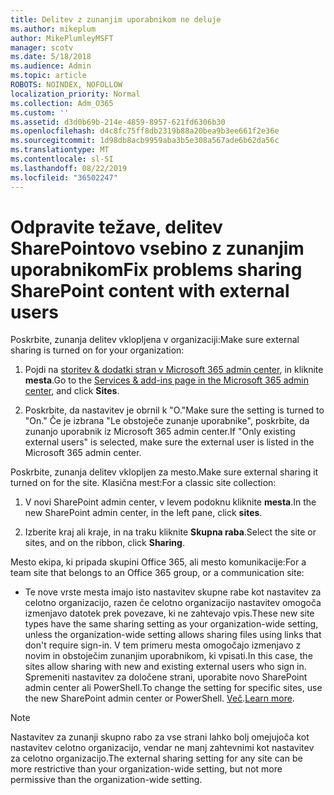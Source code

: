 ```yaml
---
title: Delitev z zunanjim uporabnikom ne deluje
ms.author: mikeplum
author: MikePlumleyMSFT
manager: scotv
ms.date: 5/18/2018
ms.audience: Admin
ms.topic: article
ROBOTS: NOINDEX, NOFOLLOW
localization_priority: Normal
ms.collection: Adm_O365
ms.custom: ''
ms.assetid: d3d0b69b-214e-4859-8957-621fd6306b30
ms.openlocfilehash: d4c8fc75ff8db2319b88a20bea9b3ee661f2e36e
ms.sourcegitcommit: 1d98db8acb9959aba3b5e308a567ade6b62da56c
ms.translationtype: MT
ms.contentlocale: sl-SI
ms.lasthandoff: 08/22/2019
ms.locfileid: "36502247"
---
```

# <a name="fix-problems-sharing-sharepoint-content-with-external-users"></a><span data-ttu-id="03c1a-102">Odpravite težave, delitev SharePointovo vsebino z zunanjim uporabnikom</span><span class="sxs-lookup"><span data-stu-id="03c1a-102">Fix problems sharing SharePoint content with external users</span></span>

<span data-ttu-id="03c1a-103">Poskrbite, zunanja delitev vklopljena v organizaciji:</span><span class="sxs-lookup"><span data-stu-id="03c1a-103">Make sure external sharing is turned on for your organization:</span></span>
  
1. <span data-ttu-id="03c1a-104">Pojdi na [storitev &amp; dodatki stran v Microsoft 365 admin center](https://portal.office.com/adminportal/home#/Settings/ServicesAndAddIns), in kliknite **mesta**.</span><span class="sxs-lookup"><span data-stu-id="03c1a-104">Go to the [Services &amp; add-ins page in the Microsoft 365 admin center](https://portal.office.com/adminportal/home#/Settings/ServicesAndAddIns), and click **Sites**.</span></span>
    
2. <span data-ttu-id="03c1a-105">Poskrbite, da nastavitev je obrnil k "O."</span><span class="sxs-lookup"><span data-stu-id="03c1a-105">Make sure the setting is turned to "On."</span></span> <span data-ttu-id="03c1a-106">Če je izbrana "Le obstoječe zunanje uporabnike", poskrbite, da zunanjo uporabnik iz Microsoft 365 admin center.</span><span class="sxs-lookup"><span data-stu-id="03c1a-106">If "Only existing external users" is selected, make sure the external user is listed in the Microsoft 365 admin center.</span></span>
    
<span data-ttu-id="03c1a-107">Poskrbite, zunanja delitev vklopljen za mesto.</span><span class="sxs-lookup"><span data-stu-id="03c1a-107">Make sure external sharing it turned on for the site.</span></span> <span data-ttu-id="03c1a-108">Klasična mest:</span><span class="sxs-lookup"><span data-stu-id="03c1a-108">For a classic site collection:</span></span>
  
1. <span data-ttu-id="03c1a-109">V novi SharePoint admin center, v levem podoknu kliknite **mesta**.</span><span class="sxs-lookup"><span data-stu-id="03c1a-109">In the new SharePoint admin center, in the left pane, click **sites**.</span></span>
    
2. <span data-ttu-id="03c1a-110">Izberite kraj ali kraje, in na traku kliknite **Skupna raba**.</span><span class="sxs-lookup"><span data-stu-id="03c1a-110">Select the site or sites, and on the ribbon, click **Sharing**.</span></span>
    
<span data-ttu-id="03c1a-111">Mesto ekipa, ki pripada skupini Office 365, ali mesto komunikacije:</span><span class="sxs-lookup"><span data-stu-id="03c1a-111">For a team site that belongs to an Office 365 group, or a communication site:</span></span>
  
- <span data-ttu-id="03c1a-112">Te nove vrste mesta imajo isto nastavitev skupne rabe kot nastavitev za celotno organizacijo, razen če celotno organizacijo nastavitev omogoča izmenjavo datotek prek povezave, ki ne zahtevajo vpis.</span><span class="sxs-lookup"><span data-stu-id="03c1a-112">These new site types have the same sharing setting as your organization-wide setting, unless the organization-wide setting allows sharing files using links that don't require sign-in.</span></span> <span data-ttu-id="03c1a-113">V tem primeru mesta omogočajo izmenjavo z novim in obstoječim zunanjim uporabnikom, ki vpisati.</span><span class="sxs-lookup"><span data-stu-id="03c1a-113">In this case, the sites allow sharing with new and existing external users who sign in.</span></span> <span data-ttu-id="03c1a-114">Spremeniti nastavitev za določene strani, uporabite novo SharePoint admin center ali PowerShell.</span><span class="sxs-lookup"><span data-stu-id="03c1a-114">To change the setting for specific sites, use the new SharePoint admin center or PowerShell.</span></span> <span data-ttu-id="03c1a-115">[Več](https://go.microsoft.com/fwlink/?linkid=871863).</span><span class="sxs-lookup"><span data-stu-id="03c1a-115">[Learn more](https://go.microsoft.com/fwlink/?linkid=871863).</span></span>
    
> [!NOTE]
> <span data-ttu-id="03c1a-116">Nastavitev za zunanji skupno rabo za vse strani lahko bolj omejujoča kot nastavitev celotno organizacijo, vendar ne manj zahtevnimi kot nastavitev za celotno organizacijo.</span><span class="sxs-lookup"><span data-stu-id="03c1a-116">The external sharing setting for any site can be more restrictive than your organization-wide setting, but not more permissive than the organization-wide setting.</span></span> 
  

